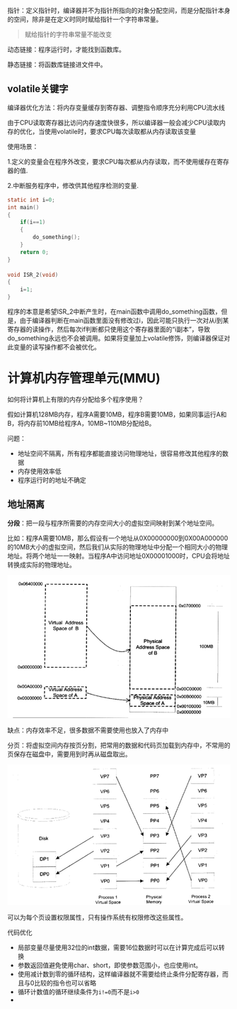 指针：定义指针时，编译器并不为指针所指向的对象分配空间，而是分配指针本身的空间，除非是在定义时同时赋给指针一个字符串常量。

> 赋给指针的字符串常量不能改变



动态链接：程序运行时，才能找到函数库。

静态链接：将函数库链接进文件中。



## volatile关键字

编译器优化方法：将内存变量缓存到寄存器、调整指令顺序充分利用CPU流水线

由于CPU读取寄存器比访问内存速度快很多，所以编译器一般会减少CPU读取内存的优化，当使用volatile时，要求CPU每次读取都从内存读取该变量

使用场景：

1.定义的变量会在程序外改变，要求CPU每次都从内存读取，而不使用缓存在寄存器的值.

2.中断服务程序中，修改供其他程序检测的变量.

```c
static int i=0;
int main()
{
    if(i==1)
    {
        do_something();
    }
    return 0;
}

void ISR_2(void)
{
    i=1;
}
```

程序的本意是希望ISR_2中断产生时，在main函数中调用do_something函数，但是，由于编译器判断在main函数里面没有修改过i，因此可能只执行一次对从i到某寄存器的读操作，然后每次if判断都只使用这个寄存器里面的“i副本”，导致do_something永远也不会被调用。如果将变量加上volatile修饰，则编译器保证对此变量的读写操作都不会被优化。




# 计算机内存管理单元(MMU)

如何将计算机上有限的内存分配给多个程序使用？

假如计算机128MB内存，程序A需要10MB，程序B需要10MB，如果同事运行A和B，将内存前10MB给程序A，10MB~110MB分配给B。

问题：

* 地址空间不隔离，所有程序都能直接访问物理地址，很容易修改其他程序的数据
* 内存使用效率低
* 程序运行时的地址不确定



## 地址隔离

**分段**：把一段与程序所需要的内存空间大小的虚拟空间映射到某个地址空间。

比如：程序A需要10MB，那么假设有一个地址从0X00000000到0X00A000000的10MB大小的虚拟空间，然后我们从实际的物理地址中分配一个相同大小的物理地址。将两个地址一一映射。当程序A中访问地址0X00001000时，CPU会将地址转换成实际的物理地址。

![企业微信截图_16768752992553](./C语言笔记.assets/企业微信截图_16768752992553.png)

缺点：内存效率不足，很多数据不需要使用也放入了内存中



分页：将虚拟空间内存按页分割，把常用的数据和代码页加载到内存中，不常用的页保存在磁盘中，需要用到时再从磁盘取出。

![企业微信截图_16768755636315](./C语言笔记.assets/企业微信截图_16768755636315.png)

可以为每个页设置权限属性，只有操作系统有权限修改这些属性。



代码优化

* 局部变量尽量使用32位的int数据，需要16位数据时可以在计算完成后可以转换
* 参数返回值避免使用char、short，即使参数范围小，也应使用int。
* 使用减计数到零的循环结构，这样编译器就不需要给终止条件分配寄存器，而且与0比较的指令也可以省略
* 循环计数值的循环继续条件为`i!=0`而不是`i>0`
* 


